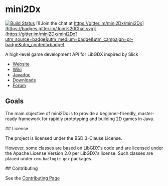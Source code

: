 mini2Dx
=======

[![Build Status](https://travis-ci.org/mini2Dx/mini2Dx.svg?branch=master)](https://travis-ci.org/mini2Dx/mini2Dx)
[![Join the chat at https://gitter.im/mini2Dx/mini2Dx](https://badges.gitter.im/Join%20Chat.svg)](https://gitter.im/mini2Dx/mini2Dx?utm_source=badge&utm_medium=badge&utm_campaign=pr-badge&utm_content=badge)

A high-level game development API for LibGDX inspired by Slick

*   [Website](https://mini2Dx.org/)
*   [Wiki](https://github.com/mini2Dx/mini2Dx/wiki)
*   [Javadoc](https://mini2dx.org/javadoc/latest/)
*   [Downloads](https://mini2dx.org/downloads/)
*   [Forum](https://mini2dx.org/forum/)

## Goals

The main objective of mini2Dx is to provide a beginner-friendly, master-ready framework for rapidly prototyping and building 2D games in Java.

## License

The project is licensed under the BSD 3-Clause License.

However, some classes are based on LibGDX's code and are licensed under the Apache License Version 2.0 per LibGDX's license. Such classes are placed under ```com.badlogic.gdx``` packages.

## Contributing

See the [Contributing Page](http://mini2dx.org/contribute/)